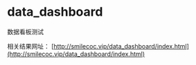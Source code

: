 # data_dashboard
数据看板测试

相关结果网址：
[http://smilecoc.vip/data_dashboard/index.html](http://smilecoc.vip/data_dashboard/index.html)
